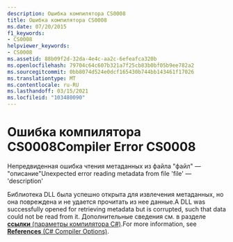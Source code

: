 ```yaml
---
description: Ошибка компилятора CS0008
title: Ошибка компилятора CS0008
ms.date: 07/20/2015
f1_keywords:
- CS0008
helpviewer_keywords:
- CS0008
ms.assetid: 88b09f2d-32da-4e4c-aa2c-6efeafca320b
ms.openlocfilehash: 79704c64c607b321a7f25cb83b0bf05b9ee782a2
ms.sourcegitcommit: 0bb8074d524e0dcf165430b744bb143461f17026
ms.translationtype: MT
ms.contentlocale: ru-RU
ms.lasthandoff: 03/15/2021
ms.locfileid: "103480090"
---
```

# <a name="compiler-error-cs0008"></a><span data-ttu-id="22a62-103">Ошибка компилятора CS0008</span><span class="sxs-lookup"><span data-stu-id="22a62-103">Compiler Error CS0008</span></span>

<span data-ttu-id="22a62-104">Непредвиденная ошибка чтения метаданных из файла "файл" — "описание"</span><span class="sxs-lookup"><span data-stu-id="22a62-104">Unexpected error reading metadata from file 'file' — 'description'</span></span>  
  
 <span data-ttu-id="22a62-105">Библиотека DLL была успешно открыта для извлечения метаданных, но она повреждена и не удается прочитать из нее данные.</span><span class="sxs-lookup"><span data-stu-id="22a62-105">A DLL was successfully opened for retrieving metadata but is corrupted, such that data could not be read from it.</span></span> <span data-ttu-id="22a62-106">Дополнительные сведения см. в разделе [ **ссылки** (параметры компилятора C#)](../language-reference/compiler-options/inputs.md#references).</span><span class="sxs-lookup"><span data-stu-id="22a62-106">For more information, see [**References** (C# Compiler Options)](../language-reference/compiler-options/inputs.md#references).</span></span>
